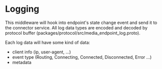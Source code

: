 # Logging

This middleware will hook into endpoint's state change event and send it to the connector service.
All log data types are encoded and decoded by protocol buffer (packages/protocol/src/media_endpoint_log.proto).

Each log data will have some kind of data:

- client info (ip, user-agent, ...)
- event type (Routing, Connecting, Connected, Disconnected, Error ...)
- metadata